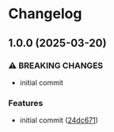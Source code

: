 # Changelog

## 1.0.0 (2025-03-20)


### ⚠ BREAKING CHANGES

* initial commit

### Features

* initial commit ([24dc671](https://github.com/compwright/shipstation-php/commit/24dc6716626fcf3408e84b815d0e8ca41935e3b6))
